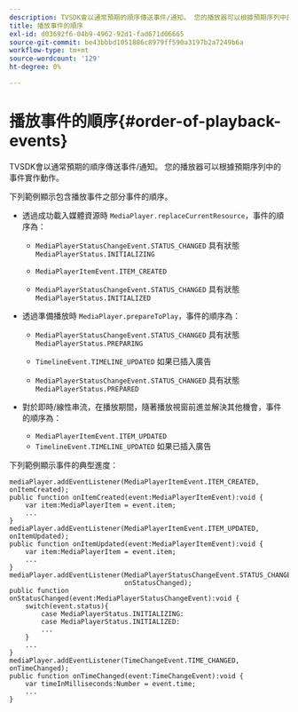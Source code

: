 ```yaml
---
description: TVSDK會以通常預期的順序傳送事件/通知。 您的播放器可以根據預期序列中的事件實作動作。
title: 播放事件的順序
exl-id: d03692f6-04b9-4962-92d1-fad671d06665
source-git-commit: be43bbbd1051886c8979ff590a3197b2a7249b6a
workflow-type: tm+mt
source-wordcount: '129'
ht-degree: 0%

---
```


# 播放事件的順序{#order-of-playback-events}

TVSDK會以通常預期的順序傳送事件/通知。 您的播放器可以根據預期序列中的事件實作動作。

<!--<a id="section_6E34A6C7936245D88DEB3315DA64598B"></a>-->

下列範例顯示包含播放事件之部分事件的順序。

* 透過成功載入媒體資源時 `MediaPlayer.replaceCurrentResource`，事件的順序為：

   * `MediaPlayerStatusChangeEvent.STATUS_CHANGED` 具有狀態 `MediaPlayerStatus.INITIALIZING`

   * `MediaPlayerItemEvent.ITEM_CREATED`
   * `MediaPlayerStatusChangeEvent.STATUS_CHANGED` 具有狀態 `MediaPlayerStatus.INITIALIZED`

* 透過準備播放時 `MediaPlayer.prepareToPlay`，事件的順序為：

   * `MediaPlayerStatusChangeEvent.STATUS_CHANGED` 具有狀態 `MediaPlayerStatus.PREPARING`

   * `TimelineEvent.TIMELINE_UPDATED` 如果已插入廣告
   * `MediaPlayerStatusChangeEvent.STATUS_CHANGED` 具有狀態 `MediaPlayerStatus.PREPARED`

* 對於即時/線性串流，在播放期間，隨著播放視窗前進並解決其他機會，事件的順序為：

   * `MediaPlayerItemEvent.ITEM_UPDATED`
   * `TimelineEvent.TIMELINE_UPDATED` 如果已插入廣告

<!--<a id="section_76C13548AF934868B70757CA5489E516"></a>-->

下列範例顯示事件的典型進度：

```
mediaPlayer.addEventListener(MediaPlayerItemEvent.ITEM_CREATED, onItemCreated); 
public function onItemCreated(event:MediaPlayerItemEvent):void { 
    var item:MediaPlayerItem = event.item; 
    ... 
} 
mediaPlayer.addEventListener(MediaPlayerItemEvent.ITEM_UPDATED, onItemUpdated); 
public function onItemUpdated(event:MediaPlayerItemEvent):void { 
    var item:MediaPlayerItem = event.item; 
    ... 
} 
mediaPlayer.addEventListener(MediaPlayerStatusChangeEvent.STATUS_CHANGED,  
                             onStatusChanged); 
public function onStatusChanged(event:MediaPlayerStatusChangeEvent):void { 
    switch(event.status){ 
        case MediaPlayerStatus.INITIALIZING: 
        case MediaPlayerStatus.INITIALIZED: 
        ... 
    } 
    ... 
} 
mediaPlayer.addEventListener(TimeChangeEvent.TIME_CHANGED, onTimeChanged); 
public function onTimeChanged(event:TimeChangeEvent):void { 
    var timeInMilliseconds:Number = event.time; 
    ... 
}
```
